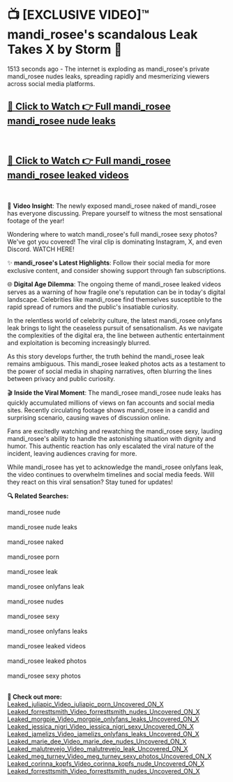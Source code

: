 # 📺 [EXCLUSIVE VIDEO]™ mandi_rosee's scandalous Leak Takes X by Storm 🚀

1513 seconds ago - The internet is exploding as mandi_rosee's private mandi_rosee nudes leaks, spreading rapidly and mesmerizing viewers across social media platforms.

<h2><a href="https://github-6l9.pages.dev/link1">🔗 Click to Watch 👉 Full mandi_rosee mandi_rosee nude leaks</a></h2><br>
<h2><a href="https://github-6l9.pages.dev/link2">🔗 Click to Watch 👉 Full mandi_rosee mandi_rosee leaked videos</a></h2><br>

🎥 **Video Insight**: The newly exposed mandi_rosee naked of mandi_rosee has everyone discussing. Prepare yourself to witness the most sensational footage of the year!

Wondering where to watch mandi_rosee's full mandi_rosee sexy photos? We've got you covered! The viral clip is dominating Instagram, X, and even Discord. WATCH HERE!

✨ **mandi_rosee's Latest Highlights**: Follow their social media for more exclusive content, and consider showing support through fan subscriptions.

🌐 **Digital Age Dilemma**: The ongoing theme of mandi_rosee leaked videos serves as a warning of how fragile one's reputation can be in today's digital landscape. Celebrities like mandi_rosee find themselves susceptible to the rapid spread of rumors and the public's insatiable curiosity.

In the relentless world of celebrity culture, the latest mandi_rosee onlyfans leak brings to light the ceaseless pursuit of sensationalism. As we navigate the complexities of the digital era, the line between authentic entertainment and exploitation is becoming increasingly blurred.

As this story develops further, the truth behind the mandi_rosee leak remains ambiguous. This mandi_rosee leaked photos acts as a testament to the power of social media in shaping narratives, often blurring the lines between privacy and public curiosity.

🎬 **Inside the Viral Moment**: The mandi_rosee mandi_rosee nude leaks has quickly accumulated millions of views on fan accounts and social media sites. Recently circulating footage shows mandi_rosee in a candid and surprising scenario, causing waves of discussion online.

Fans are excitedly watching and rewatching the mandi_rosee sexy, lauding mandi_rosee's ability to handle the astonishing situation with dignity and humor. This authentic reaction has only escalated the viral nature of the incident, leaving audiences craving for more.

While mandi_rosee has yet to acknowledge the mandi_rosee onlyfans leak, the video continues to overwhelm timelines and social media feeds. Will they react on this viral sensation? Stay tuned for updates!

<strong>🔍 Related Searches:</strong>

mandi_rosee nude
<br><br>
mandi_rosee nude leaks
<br><br>
mandi_rosee naked
<br><br>
mandi_rosee porn
<br><br>
mandi_rosee leak
<br><br>
mandi_rosee onlyfans leak
<br><br>
mandi_rosee nudes
<br><br>
mandi_rosee sexy
<br><br>
mandi_rosee onlyfans leaks
<br><br>
mandi_rosee leaked videos
<br><br>
mandi_rosee leaked photos
<br><br>
mandi_rosee sexy photos
<br><br>



<strong>🔗 Check out more:</strong><br>
<a href="./Leaked_juliapic_Video_juliapic_porn_Uncovered_ON_X.md">Leaked_juliapic_Video_juliapic_porn_Uncovered_ON_X</a><br>
<a href="./Leaked_forresttsmith_Video_forresttsmith_nudes_Uncovered_ON_X.md">Leaked_forresttsmith_Video_forresttsmith_nudes_Uncovered_ON_X</a><br>
<a href="./Leaked_morgpie_Video_morgpie_onlyfans_leaks_Uncovered_ON_X.md">Leaked_morgpie_Video_morgpie_onlyfans_leaks_Uncovered_ON_X</a><br>
<a href="./Leaked_jessica_nigri_Video_jessica_nigri_sexy_Uncovered_ON_X.md">Leaked_jessica_nigri_Video_jessica_nigri_sexy_Uncovered_ON_X</a><br>
<a href="./Leaked_jamelizs_Video_jamelizs_onlyfans_leaks_Uncovered_ON_X.md">Leaked_jamelizs_Video_jamelizs_onlyfans_leaks_Uncovered_ON_X</a><br>
<a href="./Leaked_marie_dee_Video_marie_dee_nudes_Uncovered_ON_X.md">Leaked_marie_dee_Video_marie_dee_nudes_Uncovered_ON_X</a><br>
<a href="./Leaked_malutrevejo_Video_malutrevejo_leak_Uncovered_ON_X.md">Leaked_malutrevejo_Video_malutrevejo_leak_Uncovered_ON_X</a><br>
<a href="./Leaked_meg_turney_Video_meg_turney_sexy_photos_Uncovered_ON_X.md">Leaked_meg_turney_Video_meg_turney_sexy_photos_Uncovered_ON_X</a><br>
<a href="./Leaked_corinna_kopfs_Video_corinna_kopfs_nude_Uncovered_ON_X.md">Leaked_corinna_kopfs_Video_corinna_kopfs_nude_Uncovered_ON_X</a><br>
<a href="./Leaked_forresttsmith_Video_forresttsmith_nudes_Uncovered_ON_X.md">Leaked_forresttsmith_Video_forresttsmith_nudes_Uncovered_ON_X</a><br>
